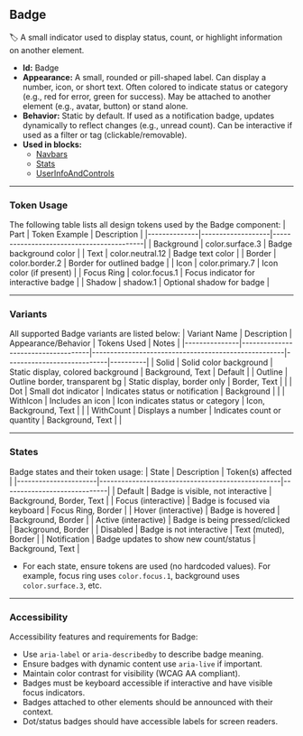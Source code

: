 ## Badge
🏷️ A small indicator used to display status, count, or highlight information on another element.
- **Id:** Badge
- **Appearance:** A small, rounded or pill-shaped label. Can display a number, icon, or short text. Often colored to indicate status or category (e.g., red for error, green for success). May be attached to another element (e.g., avatar, button) or stand alone.
- **Behavior:** Static by default. If used as a notification badge, updates dynamically to reflect changes (e.g., unread count). Can be interactive if used as a filter or tag (clickable/removable).
- **Used in blocks:**
  - [Navbars](../blocks/Navbars.md)
  - [Stats](../blocks/Stats.md)
  - [UserInfoAndControls](../blocks/UserInfoAndControls.md)

---

### Token Usage
The following table lists all design tokens used by the Badge component:
| Part         | Token Example      | Description                              |
|--------------|-------------------|------------------------------------------|
| Background   | color.surface.3   | Badge background color                   |
| Text         | color.neutral.12  | Badge text color                         |
| Border       | color.border.2    | Border for outlined badge                |
| Icon         | color.primary.7   | Icon color (if present)                  |
| Focus Ring   | color.focus.1     | Focus indicator for interactive badge    |
| Shadow       | shadow.1          | Optional shadow for badge                |

---

### Variants
All supported Badge variants are listed below:
| Variant Name   | Description                        | Appearance/Behavior                                 | Tokens Used                | Notes    |
|---------------|------------------------------------|-----------------------------------------------------|----------------------------|----------|
| Solid         | Solid color background              | Static display, colored background                  | Background, Text           | Default  |
| Outline       | Outline border, transparent bg      | Static display, border only                         | Border, Text               |          |
| Dot           | Small dot indicator                 | Indicates status or notification                    | Background                 |          |
| WithIcon      | Includes an icon                    | Icon indicates status or category                   | Icon, Background, Text     |          |
| WithCount     | Displays a number                   | Indicates count or quantity                         | Background, Text           |          |

---

### States
Badge states and their token usage:
| State                | Description                                      | Token(s) affected           |
|----------------------|--------------------------------------------------|-----------------------------|
| Default              | Badge is visible, not interactive                | Background, Border, Text    |
| Focus (interactive)  | Badge is focused via keyboard                    | Focus Ring, Border          |
| Hover (interactive)  | Badge is hovered                                 | Background, Border          |
| Active (interactive) | Badge is being pressed/clicked                   | Background, Border          |
| Disabled             | Badge is not interactive                         | Text (muted), Border        |
| Notification         | Badge updates to show new count/status           | Background, Text            |

- For each state, ensure tokens are used (no hardcoded values). For example, focus ring uses `color.focus.1`, background uses `color.surface.3`, etc.

---

### Accessibility
Accessibility features and requirements for Badge:
- Use `aria-label` or `aria-describedby` to describe badge meaning.
- Ensure badges with dynamic content use `aria-live` if important.
- Maintain color contrast for visibility (WCAG AA compliant).
- Badges must be keyboard accessible if interactive and have visible focus indicators.
- Badges attached to other elements should be announced with their context.
- Dot/status badges should have accessible labels for screen readers.

